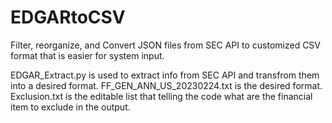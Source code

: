 # EDGARtoCSV
Filter, reorganize, and Convert JSON files from SEC API to customized CSV format that is easier for system input.   

EDGAR_Extract.py is used to extract info from SEC API and transfrom them into a desired format.
FF_GEN_ANN_US_20230224.txt is the desired format.
Exclusion.txt is the editable list that telling the code what are the financial item to exclude in the output.
